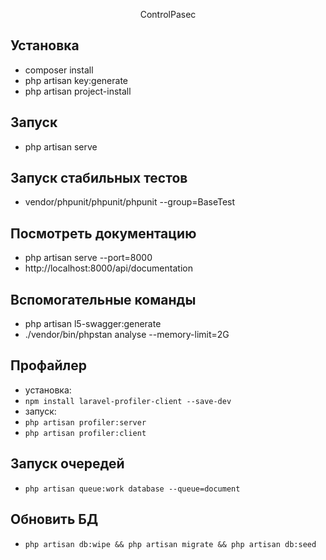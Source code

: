 <p align="center">
    ControlPasec
</p>

## Установка

- composer install
- php artisan key:generate
- php artisan project-install

## Запуск
- php artisan serve

## Запуск стабильных тестов
- vendor/phpunit/phpunit/phpunit --group=BaseTest

## Посмотреть документацию
- php artisan serve --port=8000
- http://localhost:8000/api/documentation

## Вспомогательные команды
- php artisan l5-swagger:generate
- ./vendor/bin/phpstan analyse --memory-limit=2G

## Профайлер
- установка:
- `npm install laravel-profiler-client --save-dev`
- запуск:
- `php artisan profiler:server`
- `php artisan profiler:client`

## Запуск очередей
- `php artisan queue:work database --queue=document`

## Обновить БД
- `php artisan db:wipe && php artisan migrate && php artisan db:seed`
